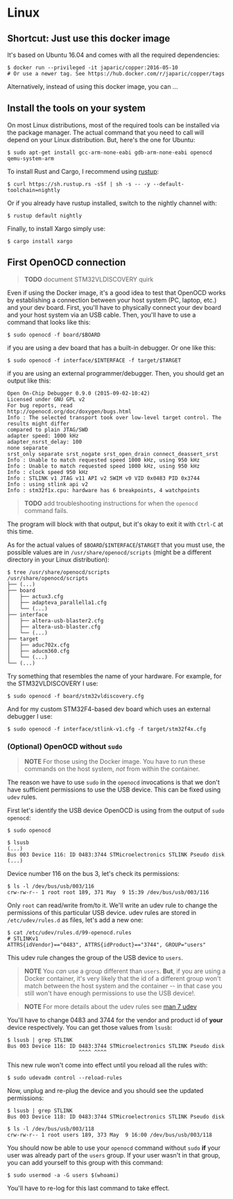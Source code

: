 # Linux

## Shortcut: Just use this docker image

It's based on Ubuntu 16.04 and comes with all the required dependencies:

```
$ docker run --privileged -it japaric/copper:2016-05-10
# Or use a newer tag. See https://hub.docker.com/r/japaric/copper/tags
```

Alternatively, instead of using this docker image, you can ...

## Install the tools on your system

On most Linux distributions, most of the required tools can be installed via the package manager.
The actual command that you need to call will depend on your Linux distribution. But, here's the one
for Ubuntu:

```
$ sudo apt-get install gcc-arm-none-eabi gdb-arm-none-eabi openocd qemu-system-arm
```

To install Rust and Cargo, I recommend using [rustup]:

[rustup]: https://www.rustup.rs/

```
$ curl https://sh.rustup.rs -sSf | sh -s -- -y --default-toolchain=nightly
```

Or if you already have rustup installed, switch to the nightly channel with:

```
$ rustup default nightly
```

Finally, to install Xargo simply use:

```
$ cargo install xargo
```

## First OpenOCD connection

[first connection]: /setup/linux.html#First%20connection

> **TODO** document STM32VLDISCOVERY quirk

Even if using the Docker image, it's a good idea to test that OpenOCD works by establishing a
connection between your host system (PC, laptop, etc.) and your dev board. First, you'll have to
physically connect your dev board and your host system via an USB cable. Then, you'll have to use a
command that looks like this:

```
$ sudo openocd -f board/$BOARD
```

if you are using a dev board that has a built-in debugger. Or one like this:

```
$ sudo openocd -f interface/$INTERFACE -f target/$TARGET
```

if you are using an external programmer/debugger. Then, you should get an output like this:

```
Open On-Chip Debugger 0.9.0 (2015-09-02-10:42)
Licensed under GNU GPL v2
For bug reports, read
http://openocd.org/doc/doxygen/bugs.html
Info : The selected transport took over low-level target control. The results might differ
compared to plain JTAG/SWD
adapter speed: 1000 kHz
adapter_nsrst_delay: 100
none separate
srst_only separate srst_nogate srst_open_drain connect_deassert_srst
Info : Unable to match requested speed 1000 kHz, using 950 kHz
Info : Unable to match requested speed 1000 kHz, using 950 kHz
Info : clock speed 950 kHz
Info : STLINK v1 JTAG v11 API v2 SWIM v0 VID 0x0483 PID 0x3744
Info : using stlink api v2
Info : stm32f1x.cpu: hardware has 6 breakpoints, 4 watchpoints
```

> **TODO** add troubleshooting instructions for when the `openocd` command fails.

The program will block with that output, but it's okay to exit it with `Ctrl-C` at this time.

As for the actual values of `$BOARD`/`$INTERFACE`/`$TARGET` that you must use, the possible values
are in `/usr/share/openocd/scripts` (might be a different directory in your Linux distribution):

```
$ tree /usr/share/openocd/scripts
/usr/share/openocd/scripts
├── (...)
├── board
│   ├── actux3.cfg
│   ├── adapteva_parallella1.cfg
│   └── (...)
├── interface
│   ├── altera-usb-blaster2.cfg
│   ├── altera-usb-blaster.cfg
│   └── (...)
├── target
│   ├── aduc702x.cfg
│   ├── aducm360.cfg
│   └── (...)
└── (...)
```

Try something that resembles the name of your hardware. For example, for the STM32VLDISCOVERY I
use:

```
$ sudo openocd -f board/stm32vldiscovery.cfg
```

And for my custom STM32F4-based dev board which uses an external debugger I use:

```
$ sudo openocd -f interface/stlink-v1.cfg -f target/stm32f4x.cfg
```

### (Optional) OpenOCD without `sudo`

> **NOTE** For those using the Docker image. You have to run these commands on the host system,
> *not* from within the container.

The reason we have to use `sudo` in the `openocd` invocations is that we don't have sufficient
permissions to use the USB device. This can be fixed using `udev` rules.

First let's identify the USB device OpenOCD is using from the output of `sudo openocd`:

```
$ sudo openocd
```

```
$ lsusb
(...)
Bus 003 Device 116: ID 0483:3744 STMicroelectronics STLINK Pseudo disk
(...)
```

Device number 116 on the bus 3, let's check its permissions:

```
$ ls -l /dev/bus/usb/003/116
crw-rw-r-- 1 root root 189, 371 May  9 15:39 /dev/bus/usb/003/116
```

Only `root` can read/write from/to it. We'll write an udev rule to change the permissions of this
particular USB device. udev rules are stored in `/etc/udev/rules.d` as files, let's add a new one:

```
$ cat /etc/udev/rules.d/99-openocd.rules
# STLINKv1
ATTRS{idVendor}=="0483", ATTRS{idProduct}=="3744", GROUP="users"
```

This udev rule changes the group of the USB device to `users`.

> **NOTE** You *can* use a group different than `users`. **But**, if you are using a Docker
> container, it's very likely that the id of a different group won't match between the host system
> and the container -- in that case you still won't have enough permissions to use the USB device!.

> **NOTE** For more details about the udev rules see [man 7 udev]

[man 7 udev]: http://linux.die.net/man/7/udev

You'll have to change 0483 and 3744 for the vendor and product id of **your** device respectively.
You can get those values from `lsusb`:

```
$ lsusb | grep STLINK
Bus 003 Device 116: ID 0483:3744 STMicroelectronics STLINK Pseudo disk
                       ^^^^ ^^^^
```

This new rule won't come into effect until you reload all the rules with:

```
$ sudo udevadm control --reload-rules
```

Now, unplug and re-plug the device and you should see the updated permissions:

```
$ lsusb | grep STLINK
Bus 003 Device 118: ID 0483:3744 STMicroelectronics STLINK Pseudo disk

$ ls -l /dev/bus/usb/003/118
crw-rw-r-- 1 root users 189, 373 May  9 16:00 /dev/bus/usb/003/118
```

You should now be able to use your `openocd` command without `sudo` **if** your user was already
part of the `users` group. If your user wasn't in that group, you can add yourself to this group
with this command:

```
$ sudo usermod -a -G users $(whoami)
```

You'll have to re-log for this last command to take effect.
